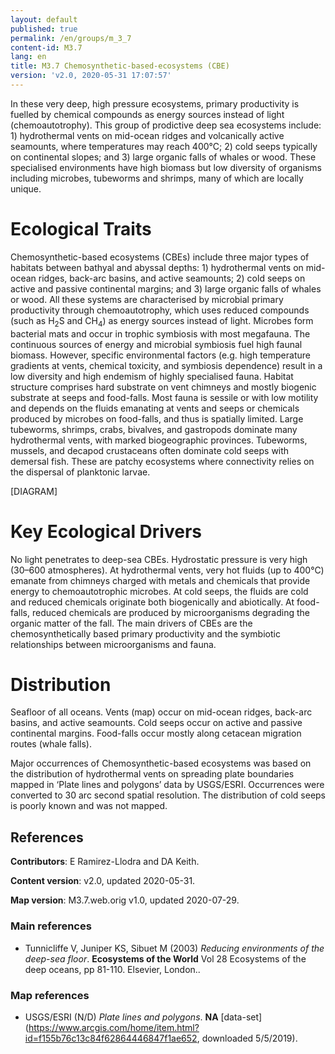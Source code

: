 ```yaml
---
layout: default
published: true
permalink: /en/groups/m_3_7
content-id: M3.7
lang: en
title: M3.7 Chemosynthetic-based-ecosystems (CBE)
version: 'v2.0, 2020-05-31 17:07:57'
---
```


In these very deep, high pressure ecosystems, primary productivity is fuelled by chemical compounds as energy sources instead of light (chemoautotrophy). This group of prodictive deep sea ecosystems include: 1) hydrothermal vents on mid-ocean ridges and volcanically active seamounts, where temperatures may reach 400°C; 2) cold seeps typically on continental slopes; and 3) large organic falls of whales or wood. These specialised environments have high biomass but low diversity of organisms including microbes, tubeworms and shrimps, many of which are locally unique.

# Ecological Traits
 
Chemosynthetic-based ecosystems (CBEs) include three major types of habitats between bathyal and abyssal depths: 1) hydrothermal vents on mid-ocean ridges, back-arc basins, and active seamounts; 2) cold seeps on active and passive continental margins; and 3) large organic falls of whales or wood. All these systems are characterised by microbial primary productivity through chemoautotrophy, which uses reduced compounds (such as H<sub>2</sub>S and CH<sub>4</sub>) as energy sources instead of light. Microbes form bacterial mats and occur in trophic symbiosis with most megafauna. The continuous sources of energy and microbial symbiosis fuel high faunal biomass. However, specific environmental factors (e.g. high temperature gradients at vents, chemical toxicity, and symbiosis dependence) result in a low diversity and high endemism of highly specialised fauna. Habitat structure comprises hard substrate on vent chimneys and mostly biogenic substrate at seeps and food-falls. Most fauna is sessile or with low motility and depends on the fluids emanating at vents and seeps or chemicals produced by microbes on food-falls, and thus is spatially limited. Large tubeworms, shrimps, crabs, bivalves, and gastropods dominate many hydrothermal vents, with marked biogeographic provinces. Tubeworms, mussels, and decapod crustaceans often dominate cold seeps with demersal fish. These are patchy ecosystems where connectivity relies on the dispersal of planktonic larvae.
 
[DIAGRAM]

# Key Ecological Drivers
 
No light penetrates to deep-sea CBEs. Hydrostatic pressure is very high (30–600 atmospheres). At hydrothermal vents, very hot fluids (up to 400°C) emanate from chimneys charged with metals and chemicals that provide energy to chemoautotrophic microbes. At cold seeps, the fluids are cold and reduced chemicals originate both biogenically and abiotically. At food-falls, reduced chemicals are produced by microorganisms degrading the organic matter of the fall. The main drivers of CBEs are the chemosynthetically based primary productivity and the symbiotic relationships between microorganisms and fauna.
 
# Distribution
 
Seafloor of all oceans. Vents (map) occur on mid-ocean ridges, back-arc basins, and active seamounts. Cold seeps occur on active and passive continental margins. Food-falls occur mostly along cetacean migration routes (whale falls).

Major occurrences of Chemosynthetic-based ecosystems was based on the distribution of hydrothermal vents on spreading plate boundaries mapped in ‘Plate lines and polygons’ data by USGS/ESRI. Occurrences were converted to 30 arc second spatial resolution. The distribution of cold seeps is poorly known and was not mapped.

## References

**Contributors**: E Ramirez-Llodra and DA Keith.

**Content version**: v2.0, updated 2020-05-31.

**Map version**: M3.7.web.orig v1.0, updated 2020-07-29.

### Main references
* Tunnicliffe V, Juniper KS, Sibuet M  (2003) *Reducing environments of the deep-sea floor*. **Ecosystems of the World** Vol 28 Ecosystems of the deep oceans, pp 81-110. Elsevier, London..

### Map references
* USGS/ESRI  (N/D) *Plate lines and polygons*. **NA** [data-set](https://www.arcgis.com/home/item.html?id=f155b76c13c84f62864446847f1ae652, downloaded 5/5/2019).

